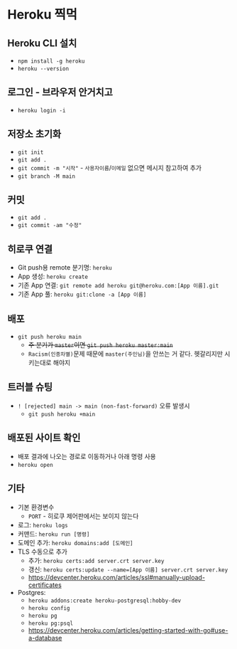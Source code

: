 # Heroku 찍먹

## Heroku CLI 설치
* `npm install -g heroku`
* `heroku --version`

## 로그인 - 브라우저 안거치고
* `heroku login -i`

## 저장소 초기화
* `git init`
* `git add .`
* `git commit -m "시작"` - `사용자이름`/`이메일` 없으면 메시지 참고하여 추가
* `git branch -M main`

## 커밋
* `git add .`
* `git commit -am "수정"`

## 히로쿠 연결
* Git push용 remote 분기명: `heroku`
* App 생성: `heroku create`
* 기존 App 연결: `git remote add heroku git@heroku.com:[App 이름].git`
* 기존 App 풀: `heroku git:clone -a [App 이름]`

## 배포
* `git push heroku main`
    * ~~주 분기가 `master`이면 `git push heroku master:main`~~
    * `Racism(인종차별)`문제 때문에 `master(주인님)`을 안쓰는 거 같다. 헷갈리지만 시키는대로 해야지

## 트러블 슈팅
* `! [rejected] main -> main (non-fast-forward)` 오류 발생시
    * `git push heroku +main`

## 배포된 사이트 확인
* 배포 결과에 나오는 경로로 이동하거나 아래 명령 사용
* `heroku open`

## 기타
* 기본 환경변수
    * `PORT` - 히로쿠 제어판에서는 보이지 않는다
* 로그: `heroku logs`
* 커맨드: `heroku run [명령]`
* 도메인 추가: `heroku domains:add [도메인]`
* TLS 수동으로 추가
    * 추가: `heroku certs:add server.crt server.key`
    * 갱신: `heroku certs:update --name=[App 이름] server.crt server.key`
    * https://devcenter.heroku.com/articles/ssl#manually-upload-certificates
* Postgres:
    * `heroku addons:create heroku-postgresql:hobby-dev`
    * `heroku config`
    * `heroku pg`
    * `heroku pg:psql`
    * https://devcenter.heroku.com/articles/getting-started-with-go#use-a-database